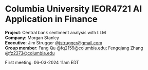 # Columbia University IEOR4721 AI Application in Finance
**Project**: Central bank sentiment analysis with LLM\
**Company**: Morgan Stanley\
**Executive**: Jim Strugger @jstrugger@gmail.com\
**Group member**: Fang Qu @fq2159@columbia.edu;  Fengqiang Zhang @fz2373@columbia.edu
              
First meeting: 06-03-2024 11am EDT
